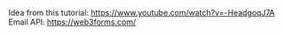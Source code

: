 Idea from this tutorial: https://www.youtube.com/watch?v=-HeadgoqJ7A
Email API: https://web3forms.com/

